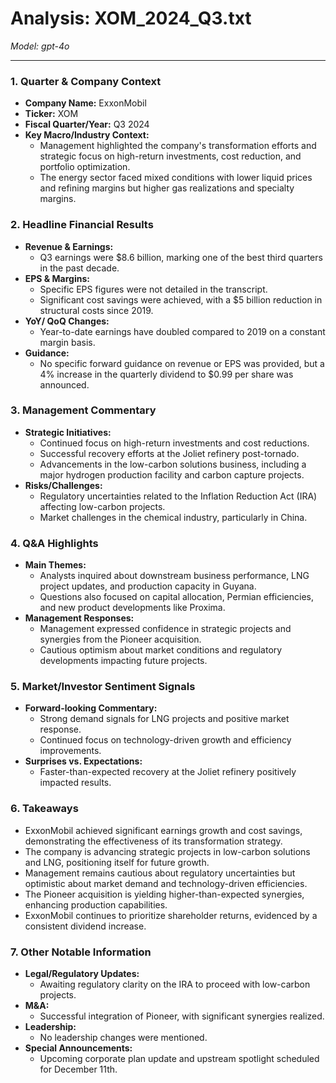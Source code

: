 # Analysis: XOM_2024_Q3.txt

*Model: gpt-4o*

---

### 1. Quarter & Company Context
- **Company Name:** ExxonMobil
- **Ticker:** XOM
- **Fiscal Quarter/Year:** Q3 2024
- **Key Macro/Industry Context:**
  - Management highlighted the company's transformation efforts and strategic focus on high-return investments, cost reduction, and portfolio optimization.
  - The energy sector faced mixed conditions with lower liquid prices and refining margins but higher gas realizations and specialty margins.

### 2. Headline Financial Results
- **Revenue & Earnings:**
  - Q3 earnings were $8.6 billion, marking one of the best third quarters in the past decade.
- **EPS & Margins:**
  - Specific EPS figures were not detailed in the transcript.
  - Significant cost savings were achieved, with a $5 billion reduction in structural costs since 2019.
- **YoY/ QoQ Changes:**
  - Year-to-date earnings have doubled compared to 2019 on a constant margin basis.
- **Guidance:**
  - No specific forward guidance on revenue or EPS was provided, but a 4% increase in the quarterly dividend to $0.99 per share was announced.

### 3. Management Commentary
- **Strategic Initiatives:**
  - Continued focus on high-return investments and cost reductions.
  - Successful recovery efforts at the Joliet refinery post-tornado.
  - Advancements in the low-carbon solutions business, including a major hydrogen production facility and carbon capture projects.
- **Risks/Challenges:**
  - Regulatory uncertainties related to the Inflation Reduction Act (IRA) affecting low-carbon projects.
  - Market challenges in the chemical industry, particularly in China.

### 4. Q&A Highlights
- **Main Themes:**
  - Analysts inquired about downstream business performance, LNG project updates, and production capacity in Guyana.
  - Questions also focused on capital allocation, Permian efficiencies, and new product developments like Proxima.
- **Management Responses:**
  - Management expressed confidence in strategic projects and synergies from the Pioneer acquisition.
  - Cautious optimism about market conditions and regulatory developments impacting future projects.

### 5. Market/Investor Sentiment Signals
- **Forward-looking Commentary:**
  - Strong demand signals for LNG projects and positive market response.
  - Continued focus on technology-driven growth and efficiency improvements.
- **Surprises vs. Expectations:**
  - Faster-than-expected recovery at the Joliet refinery positively impacted results.

### 6. Takeaways
- ExxonMobil achieved significant earnings growth and cost savings, demonstrating the effectiveness of its transformation strategy.
- The company is advancing strategic projects in low-carbon solutions and LNG, positioning itself for future growth.
- Management remains cautious about regulatory uncertainties but optimistic about market demand and technology-driven efficiencies.
- The Pioneer acquisition is yielding higher-than-expected synergies, enhancing production capabilities.
- ExxonMobil continues to prioritize shareholder returns, evidenced by a consistent dividend increase.

### 7. Other Notable Information
- **Legal/Regulatory Updates:**
  - Awaiting regulatory clarity on the IRA to proceed with low-carbon projects.
- **M&A:**
  - Successful integration of Pioneer, with significant synergies realized.
- **Leadership:**
  - No leadership changes were mentioned.
- **Special Announcements:**
  - Upcoming corporate plan update and upstream spotlight scheduled for December 11th.